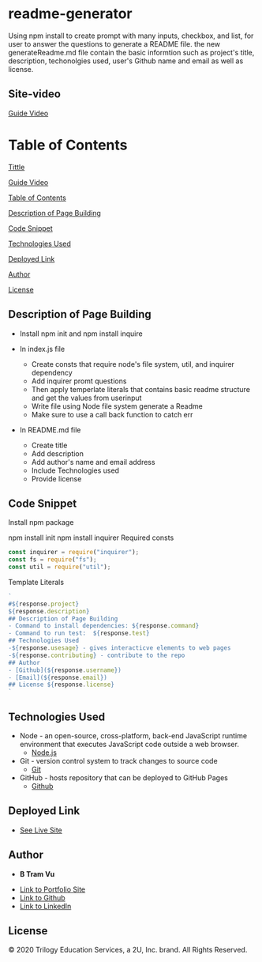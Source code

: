 # readme-generator 
Using npm install to create prompt with many inputs, checkbox, and list, for user to answer the questions to generate a  README file. the new generateReadme.md file contain the basic informtion such as project's title, description, techonolgies used, user's Github name and email as well as license. 

## Site-video 
[Guide Video](https://drive.google.com/file/d/1LpEwztC0PAx5EHQhnyCy78_ST4bLkoKM/view)

# Table of Contents 
[Tittle](#readme-generator)

[Guide Video](#Guide-Video)

[Table of Contents](#Table-of-Content)

[Description of Page Building](#Description-of-Page-Building)

[Code Snippet](#Code-Snippet)

[Technologies Used](#Technologies-Used)

[Deployed Link](#Deployed-Link)

[Author](#Author)

[License](#License)


## Description of Page Building 
* Install npm init and npm install inquire 
  
* In index.js file  
  <ul> 
  <li> Create consts that require node's file system, util, and inquirer dependency
  <li> Add inquirer promt questions
  <li> Then apply temperlate literals that contains basic readme structure and get the values from userinput 
  <li> Write file using Node file system generate a Readme 
  <li> Make sure to use a call back function to catch err 
  </li>
  </ul>
    
* In README.md file 
  <ul>
  <li> Create title 
  <li> Add description 
  <li> Add author's name and email address
  <li> Include Technologies used 
  <li> Provide license 
  </li>
  </ul>



## Code Snippet
Install npm package 
 
npm install init 
npm install inquirer
Required consts 
``` Javascript
const inquirer = require("inquirer");
const fs = require("fs");
const util = require("util");
```

Template Literals 
``` Javascript
`
#${response.project}
${response.description}
## Description of Page Building 
- Command to install dependencies: ${response.command}
- Command to run test:  ${response.test}
## Technologies Used
-${response.usesage} - gives interacticve elements to web pages
-${response.contributing} - contribute to the repo
## Author
- [Github](${response.username})
- [Email](${response.email})
## License ${response.license}
`
```

## Technologies Used
- Node - an open-source, cross-platform, back-end JavaScript runtime environment that executes JavaScript code outside a web browser.
  * [Node.js](https://nodejs.org/dist/latest-v14.x/docs/api/)
- Git - version control system to track changes to source code
  * [Git](https://git-scm.com/)
- GitHub - hosts repository that can be deployed to GitHub Pages
  * [Github](https://github.com/)


## Deployed Link

* [See Live Site](https://vubao2303.github.io/weather-dashboard/)


## Author

* **B Tram Vu** 

- [Link to Portfolio Site](https://github.com/vubao2303)
- [Link to Github](https://github.com/vubao2303)
- [Link to LinkedIn](https://www.linkedin.com/in/tram-vu-866250121/)

## License

© 2020 Trilogy Education Services, a 2U, Inc. brand. All Rights Reserved.
